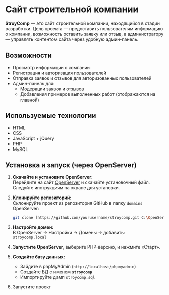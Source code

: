 # Сайт строительной компании

**StroyComp** — это сайт строительной компании, находящийся в стадии разработки. Цель проекта — предоставить пользователям информацию о компании, возможность оставить заявку или отзыв, а администратору — управлять контентом сайта через удобную админ-панель.

## Возможности

- Просмотр информации о компании
- Регистрация и авторизация пользователей
- Отправка заявок и отзывов для авторизованных пользователей
- Админ-панель для:
  - Модерации заявок и отзывов
  - Добавления примеров выполненных работ (отображаются на главной)

## Используемые технологии

- HTML
- CSS
- JavaScript + jQuery
- PHP
- MySQL 

## Установка и запуск (через OpenServer)

1. **Скачайте и установите OpenServer:**  
   Перейдите на сайт [OpenServer](https://ospanel.io) и скачайте установочный файл. Следуйте инструкциям на экране для установки.

2. **Клонируйте репозиторий:**  
   Склонируйте проект из репозитория GitHub в папку `domains` OpenServer:
   ```bash
   git clone [https://github.com/yourusername/stroycomp.git C:\OpenServer\domains\stroycomp](https://github.com/AnastasiaShemelina/stroycomp.git)

3. **Настройте домен:**  
   В OpenServer → Настройки → Домены → добавить:  
   `stroycomp.local`

4. **Запустите OpenServer**, выберите PHP-версию, и нажмите «Старт».

5. **Создайте базу данных:**  
   - Зайдите в phpMyAdmin (`http://localhost/phpmyadmin`)  
   - Создайте БД с именем **`stroycomp`**
   - Импортируйте дамп `stroycomp.sql`
  
6. Запустите проект

